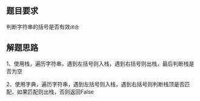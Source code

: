 ## 题目要求
判断字符串的括号是否有效`闭合`
## 解题思路
1、使用栈，遍历字符串，遇到左括号则入栈，遇到右括号则出栈，最后判断栈是否为空

2、使用字典，遍历字符串，遇到左括号则入栈，遇到右括号则判断栈顶是否匹配，如果匹配则出栈，否则返回False
